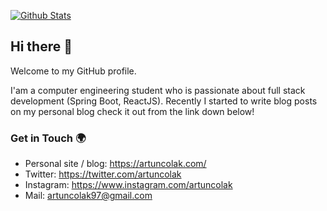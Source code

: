 [![Github Stats](https://github-readme-stats.vercel.app/api?username=artuncolak&theme=dark&show_icons=true)](https://github.com/anuraghazra/github-readme-stats)

## Hi there 👋

Welcome to my GitHub profile.

I'am a computer engineering student who is passionate about full stack development (Spring Boot, ReactJS). Recently I started to write blog posts on my personal blog check it out from the link down below!

### Get in Touch 🌍

- Personal site / blog: https://artuncolak.com/
- Twitter: https://twitter.com/artuncolak
- Instagram: https://www.instagram.com/artuncolak
- Mail: artuncolak97@gmail.com
